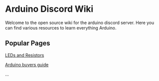 # Arduino Discord Wiki
Welcome to the open source wiki for the arduino discord server. Here you can find various resources to learn everything Arduino.

## Popular Pages

[LEDs and Resistors](ledResistors.md)

[Arduino buyers guide](arduinobuyersgide.md)

...
